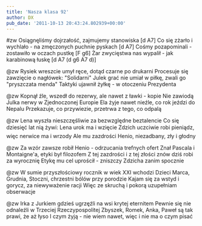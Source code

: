 ```yaml
---
title: 'Nasza klasa 92'
author: DX
pub_date: '2011-10-13 20:43:24.802939+00:00'
---
```


#zw
Osiągnęliśmy dojrzałość, zajmujemy stanowiska [d A7]
Co się zżarło i wychlało - na zmęczonych puchnie pyskach [d A7]
Cośmy pozapominali - zostawiło w oczach pustkę [F g6]
Żar zwycięstwa nas wypalił - jak karabinową łuskę [d A7 (d g6 A7 d)]

@zw
Rysiek wreszcie umył ręce, dotąd czarne po drukarni
Procesuje się zawzięcie o nagłówek: "Solidarni"
Julek grać nie umiał w piłkę, zwali go "pryszczata menda"
Taktyki ujawnił żyłkę - w otoczeniu Prezydenta

@zw
Kopnął źle, wszedł do rezerwy, ale nawet z ławki - kopie
Nie zawiodą Julka nerwy w Zjednoczonej Europie
Ela żyje nawet nieźle, co rok jeździ do Nepalu
Przekazuje, co przywiezie, przetrwa z tego, co odpalą

@zw
Lena wyszła nieszczęśliwie za bezwzględne beztalencie
Co się dziesięć lat nią żywi: Lena urok ma i wzięcie
Zdzich uczciwie robi pieniądz, więc nerwice ma i wrzody
Ale mu zazdrości Henio, niezadbany, zły i głodny

@zw
Za wzór zawsze robił Henio - odrzucania trefnych ofert
Znał Pascala i Montaigne'a, etyki był filozofem
Z tej zazdrości i z tej złości znów dziś robi za wyrocznię
Etykę mu cel uprościł - zniszczy Zdzicha zanim spocznie

@zw
W sumie przyszłościowy rocznik w wiek XXI wchodzi
Dzieci Marca, Grudnia, Stoczni, chrzestni bólów przy porodzie
Kajam się za wstyd i gorycz, za niewyważenie racji
Więc ze skruchą i pokorą uzupełniam obserwacje

@zw
Irka z Jurkiem gdzieś ugrzęźli na wsi krytej eternitem
Pewnie się nie odnaleźli w Trzeciej Rzeczypospolitej
Zbyszek, Romek, Anka, Paweł są tak prawi, że aż łyso
I czym żyją - nie wiem nawet, więc i nie ma o czym pisać